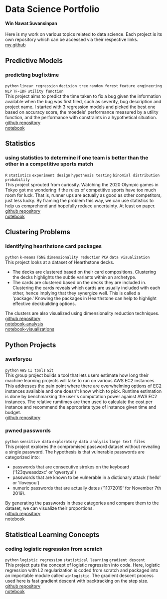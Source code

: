 # Data Science Portfolio
#### Win Nawat Suvansinpan
Here is my work on various topics related to data science. Each project is its own repository which can be accessed via their respective links.  
[my github](https://github.com/winnawat)

## Predictive Models
### predicting bugfixtime
`python` `linear regression` `decision tree` `random forest` `feature engineering` `NLP` `TF-IDF` `utility function`  
This project aims to predict the time taken to fix a bug given the information available when the bug was first filed, such as severity, bug description and project name. I started with 3 regression models and picked the best one based on accuracy score, the moedels' performance measured by a utility function, and the performance with constraints in a hypothetical situation.  
[github repository](https://github.com/winnawat/bugfixtime)  
[notebook](http://nbviewer.jupyter.org/github/winnawat/bugfixtime/blob/master/bugfixtime.ipynb)  

## Statistics
### using statistics to determine if one team is better than the other in a competitive sports match
`R` `statistics` `experiment design` `hypothesis testing` `binomial distribution` `probability`  
This project sprouted from curiosity. Watching the 2020 Olympic games in Tokyo got me wondering if the rules of competitive sports have too much room for luck. That is, runner ups are actually as good as other competitors, just less lucky. By framing the problem this way, we can use statistics to help us comprehend and hopefully reduce uncertainty. At least on paper.
[github repository](https://github.com/winnawat/may-the-best-team-win)  
[notebook](https://github.com/winnawat/may-the-best-team-win/blob/main/case_badminton.pdf)  

## Clustering Problems
### identifying hearthstone card packages
`python` `k-means` `TSNE` `dimensionality reduction` `PCA` `data visualization`  
This project looks at a dataset of Hearthstone decks.

- The decks are clustered based on their card compositions. Clustering the decks highlights the subtle variants within an archetype.
- The cards are clustered based on the decks they are included in. Clustering the cards reveals which cards are usually included with each other, hence implying that they synergize well. This is called a 'package.' Knowing the packages in Hearthstone can help to highlight effective deckbuilding options. 

The clusters are also visualized using dimensionality reduction techniques.    
[github repository](https://github.com/winnawat/hearthstone-card-package)  
[notebook-analysis](http://nbviewer.jupyter.org/github/winnawat/hearthstone-card-package/blob/master/hs-package-kmeans.ipynb)  
[notebook-visualizations](http://nbviewer.jupyter.org/github/winnawat/hearthstone-card-package/blob/master/hs-package-viz.ipynb)

## Python Projects
### awsforyou
`python` `AWS` `CI tools` `Git`  
This group project builds a tool that lets users estimate how long their machine learning projects will take to run on various AWS EC2 instances. This addresses the pain point where there are overwhelming options of EC2 instances available and one doesn't know which to pick. Runtime estimation is done by benchmarking the user's computation power against AWS EC2 instances. The relative rumtimes are then used to calculate the cost per instance and recommend the appropriate type of instance given time and budget.  
[github repository](https://github.com/winnawat/AWS-foryou)

### pwned passwords
`python` `sensitive data` `exploratory data analysis` `large text files`  
This project explores the compromised password dataset without revealing a single password. The hypothesis is that vulnerable passwords are categorized into:

- passwords that are consecutive strokes on the keyboard ('123qweasdzxc' or 'qwertyui')
- passwords that are known to be vulnerable in a dictionary attack ('hello' or 'iloveyou')
- numeric passwords that are actually dates ('11072019' for November 7th 2019).

By generating the passwords in these categories and compare them to the dataset, we can visualize their proportions.  
[github repository](https://github.com/winnawat/pwned-pass-proj)  
[notebook](https://github.com/winnawat/pwned-pass-proj/blob/master/report-notebook/pwned-passwords-final-report.ipynb)

## Statistical Learning Concepts
### coding logistic regression from scratch
`python` `logistic regression` `statistical learning` `gradient descent`  
This project puts the concept of logistic regression into code. Here, logistic regression with L2 regularization is coded from scratch and packaged into an importable module called `winlogistic`. The gradient descent process used here is fast gradient descent with backtracking on the step size.  
[github repository](https://github.com/winnawat/winlogistic)  
[notebook](https://github.com/winnawat/winlogistic/blob/master/polish-code-assignment.ipynb)

